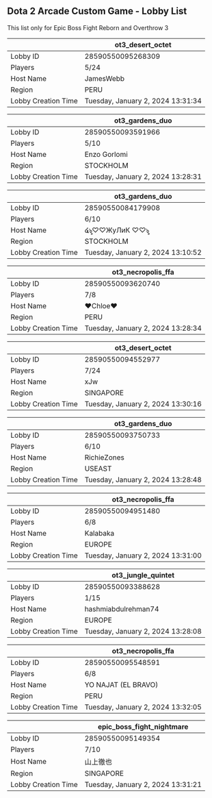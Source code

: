 ## Dota 2 Arcade Custom Game - Lobby List

This list only for Epic Boss Fight Reborn and Overthrow 3

|  | ot3_desert_octet |
| ------ | ------ |
| Lobby ID | 28590550095268309 |
| Players | 5/24 |
| Host Name | JamesWebb |
| Region | PERU |
| Lobby Creation Time | Tuesday, January 2, 2024 13:31:34 |


|  | ot3_gardens_duo |
| ------ | ------ |
| Lobby ID | 28590550093591966 |
| Players | 5/10 |
| Host Name | Enzo Gorlomi |
| Region | STOCKHOLM |
| Lobby Creation Time | Tuesday, January 2, 2024 13:28:31 |


|  | ot3_gardens_duo |
| ------ | ------ |
| Lobby ID | 28590550084179908 |
| Players | 6/10 |
| Host Name | ໔ৡ♡♡ЖуЛиК ♡♡ৡ |
| Region | STOCKHOLM |
| Lobby Creation Time | Tuesday, January 2, 2024 13:10:52 |


|  | ot3_necropolis_ffa |
| ------ | ------ |
| Lobby ID | 28590550093620740 |
| Players | 7/8 |
| Host Name | ♥Chloe♥ |
| Region | PERU |
| Lobby Creation Time | Tuesday, January 2, 2024 13:28:34 |


|  | ot3_desert_octet |
| ------ | ------ |
| Lobby ID | 28590550094552977 |
| Players | 7/24 |
| Host Name | xJw |
| Region | SINGAPORE |
| Lobby Creation Time | Tuesday, January 2, 2024 13:30:16 |


|  | ot3_gardens_duo |
| ------ | ------ |
| Lobby ID | 28590550093750733 |
| Players | 6/10 |
| Host Name | RichieZones |
| Region | USEAST |
| Lobby Creation Time | Tuesday, January 2, 2024 13:28:48 |


|  | ot3_necropolis_ffa |
| ------ | ------ |
| Lobby ID | 28590550094951480 |
| Players | 6/8 |
| Host Name | Kalabaka |
| Region | EUROPE |
| Lobby Creation Time | Tuesday, January 2, 2024 13:31:00 |


|  | ot3_jungle_quintet |
| ------ | ------ |
| Lobby ID | 28590550093388628 |
| Players | 1/15 |
| Host Name | hashmiabdulrehman74 |
| Region | EUROPE |
| Lobby Creation Time | Tuesday, January 2, 2024 13:28:08 |


|  | ot3_necropolis_ffa |
| ------ | ------ |
| Lobby ID | 28590550095548591 |
| Players | 6/8 |
| Host Name | YO NAJAT (EL BRAVO) |
| Region | PERU |
| Lobby Creation Time | Tuesday, January 2, 2024 13:32:05 |


|  | epic_boss_fight_nightmare |
| ------ | ------ |
| Lobby ID | 28590550095149354 |
| Players | 7/10 |
| Host Name | 山上徹也 |
| Region | SINGAPORE |
| Lobby Creation Time | Tuesday, January 2, 2024 13:31:21 |


